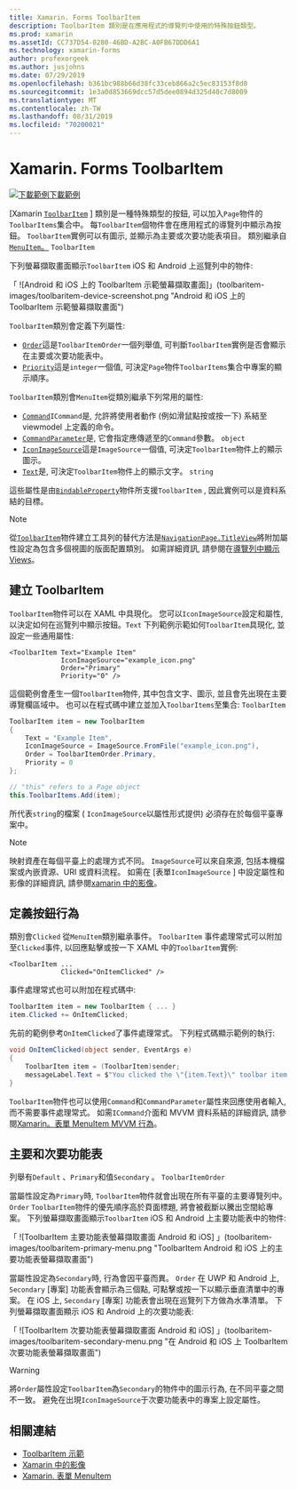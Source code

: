 ```yaml
---
title: Xamarin. Forms ToolbarItem
description: ToolbarItem 類別是在應用程式的導覽列中使用的特殊按鈕類型。
ms.prod: xamarin
ms.assetId: CC737D54-0280-46BD-A2BC-A0FB67DDD6A1
ms.technology: xamarin-forms
author: profexorgeek
ms.author: jusjohns
ms.date: 07/29/2019
ms.openlocfilehash: b361bc988b66d38fc33ceb866a2c5ec83153f8d0
ms.sourcegitcommit: 1e3a0d853669dcc57d5dee0894d325d40c7d8009
ms.translationtype: MT
ms.contentlocale: zh-TW
ms.lasthandoff: 08/31/2019
ms.locfileid: "70200021"
---
```

# <a name="xamarinforms-toolbaritem"></a>Xamarin. Forms ToolbarItem

[![下載範例](~/media/shared/download.png)下載範例](https://docs.microsoft.com/samples/xamarin/xamarin-forms-samples/userinterface-toolbaritem/)

[Xamarin [`ToolbarItem`](xref:Xamarin.Forms.ToolbarItem) ] 類別是一種特殊類型的按鈕, 可以加入`Page`物件的`ToolbarItems`集合中。 每`ToolbarItem`個物件會在應用程式的導覽列中顯示為按鈕。 `ToolbarItem`實例可以有圖示, 並顯示為主要或次要功能表項目。 類別繼承自[`MenuItem`。](xref:Xamarin.Forms.MenuItem) `ToolbarItem`

下列螢幕擷取畫面顯示`ToolbarItem` iOS 和 Android 上巡覽列中的物件:

「 ![Android 和 iOS 上的 ToolbarItem 示範螢幕擷取畫面]」(toolbaritem-images/toolbaritem-device-screenshot.png "Android 和 iOS 上的 ToolbarItem 示範螢幕擷取畫面")

`ToolbarItem`類別會定義下列屬性:

* [`Order`](xref:Xamarin.Forms.ToolbarItem.Order)這是`ToolbarItemOrder`一個列舉值, 可判斷`ToolbarItem`實例是否會顯示在主要或次要功能表中。
* [`Priority`](xref:Xamarin.Forms.ToolbarItem.Priority)這是`integer`一個值, 可決定`Page`物件`ToolbarItems`集合中專案的顯示順序。

`ToolbarItem`類別會`MenuItem`從類別繼承下列常用的屬性:

* [`Command`](xref:Xamarin.Forms.MenuItem.Command)`ICommand`是, 允許將使用者動作 (例如滑鼠點按或按一下) 系結至 viewmodel 上定義的命令。
* [`CommandParameter`](xref:Xamarin.Forms.MenuItem.CommandParameter)是, 它會指定應傳遞至的`Command`參數。 `object`
* [`IconImageSource`](xref:Xamarin.Forms.MenuItem.IconImageSource)這是`ImageSource`一個值, 可決定`ToolbarItem`物件上的顯示圖示。
* [`Text`](xref:Xamarin.Forms.MenuItem.Text)是, 可決定`ToolbarItem`物件上的顯示文字。 `string`

這些屬性是由[`BindableProperty`](xref:Xamarin.Forms.BindableProperty)物件所支援`ToolbarItem` , 因此實例可以是資料系結的目標。

> [!NOTE]
> 從[`ToolbarItem`](xref:Xamarin.Forms.ToolbarItem)物件建立工具列的替代方法是[`NavigationPage.TitleView`](xref:Xamarin.Forms.NavigationPage.TitleViewProperty)將附加屬性設定為包含多個視圖的版面配置類別。 如需詳細資訊, 請參閱在[導覽列中顯示 Views](~/xamarin-forms/app-fundamentals/navigation/hierarchical.md#displaying-views-in-the-navigation-bar)。

## <a name="create-a-toolbaritem"></a>建立 ToolbarItem

`ToolbarItem`物件可以在 XAML 中具現化。 您可以`IconImageSource`設定和屬性,以決定如何在巡覽列中顯示按鈕。`Text` 下列範例示範如何`ToolbarItem`具現化, 並設定一些通用屬性:

```xaml
<ToolbarItem Text="Example Item"
             IconImageSource="example_icon.png"
             Order="Primary"
             Priority="0" />
```

這個範例會產生一個`ToolbarItem`物件, 其中包含文字、圖示, 並且會先出現在主要導覽欄區域中。 也可以在程式碼中建立並加入`ToolbarItems`至集合: `ToolbarItem`

```csharp
ToolbarItem item = new ToolbarItem
{
    Text = "Example Item",
    IconImageSource = ImageSource.FromFile("example_icon.png"),
    Order = ToolbarItemOrder.Primary,
    Priority = 0
};

// "this" refers to a Page object
this.ToolbarItems.Add(item);
```

所代表`string`的檔案 ( `IconImageSource`以屬性形式提供) 必須存在於每個平臺專案中。

> [!NOTE]
> 映射資產在每個平臺上的處理方式不同。 `ImageSource`可以來自來源, 包括本機檔案或內嵌資源、URI 或資料流程。 如需在 [表單`IconImageSource` ] 中設定屬性和影像的詳細資訊, 請參閱[xamarin 中的影像](~/xamarin-forms/user-interface/images.md)。

## <a name="define-button-behavior"></a>定義按鈕行為

類別會`Clicked` 從`MenuItem`類別繼承事件。 `ToolbarItem` 事件處理常式可以附加至`Clicked`事件, 以回應點擊或按一下 XAML 中的`ToolbarItem`實例:

```xaml
<ToolbarItem ...
             Clicked="OnItemClicked" />
```

事件處理常式也可以附加在程式碼中:

```csharp
ToolbarItem item = new ToolbarItem { ... }
item.Clicked += OnItemClicked;
```

先前的範例參考`OnItemClicked`了事件處理常式。 下列程式碼顯示範例的執行:

```csharp
void OnItemClicked(object sender, EventArgs e)
{
    ToolbarItem item = (ToolbarItem)sender;
    messageLabel.Text = $"You clicked the \"{item.Text}\" toolbar item.";
}
```

`ToolbarItem`物件也可以使用`Command`和`CommandParameter`屬性來回應使用者輸入, 而不需要事件處理常式。 如需`ICommand`介面和 MVVM 資料系結的詳細資訊, 請參閱[Xamarin。表單 MenuItem MVVM 行為](~/xamarin-forms/user-interface/menuitem.md#define-menuitem-behavior-with-mvvm)。

## <a name="primary-and-secondary-menus"></a>主要和次要功能表

列舉有`Default` 、`Primary`和值`Secondary` 。 `ToolbarItemOrder`

當屬性設定為`Primary`時, `ToolbarItem`物件就會出現在所有平臺的主要導覽列中。 `Order` `ToolbarItem`物件的優先順序高於頁面標題, 將會被截斷以騰出空間給專案。 下列螢幕擷取畫面顯示`ToolbarItem` iOS 和 Android 上主要功能表中的物件:

「 ![ToolbarItem 主要功能表螢幕擷取畫面 Android 和 iOS] 」(toolbaritem-images/toolbaritem-primary-menu.png "ToolbarItem Android 和 iOS 上的主要功能表螢幕擷取畫面")

當屬性設定為`Secondary`時, 行為會因平臺而異。 `Order` 在 UWP 和 Android 上, `Secondary` [專案] 功能表會顯示為三個點, 可點擊或按一下以顯示垂直清單中的專案。 在 iOS 上, `Secondary` [專案] 功能表會出現在巡覽列下方做為水準清單。 下列螢幕擷取畫面顯示 iOS 和 Android 上的次要功能表:

「 ![ToolbarItem 次要功能表螢幕擷取畫面 Android 和 iOS] 」(toolbaritem-images/toolbaritem-secondary-menu.png "在 Android 和 iOS 上 ToolbarItem 次要功能表螢幕擷取畫面")

> [!WARNING]
> 將`Order`屬性設定`ToolbarItem`為`Secondary`的物件中的圖示行為, 在不同平臺之間不一致。 避免在出現`IconImageSource`于次要功能表中的專案上設定屬性。

## <a name="related-links"></a>相關連結

* [ToolbarItem 示範](https://docs.microsoft.com/samples/xamarin/xamarin-forms-samples/userinterface-toolbaritem/)
* [Xamarin 中的影像](~/xamarin-forms/user-interface/images.md)
* [Xamarin. 表單 MenuItem](~/xamarin-forms/user-interface/menuitem.md)
